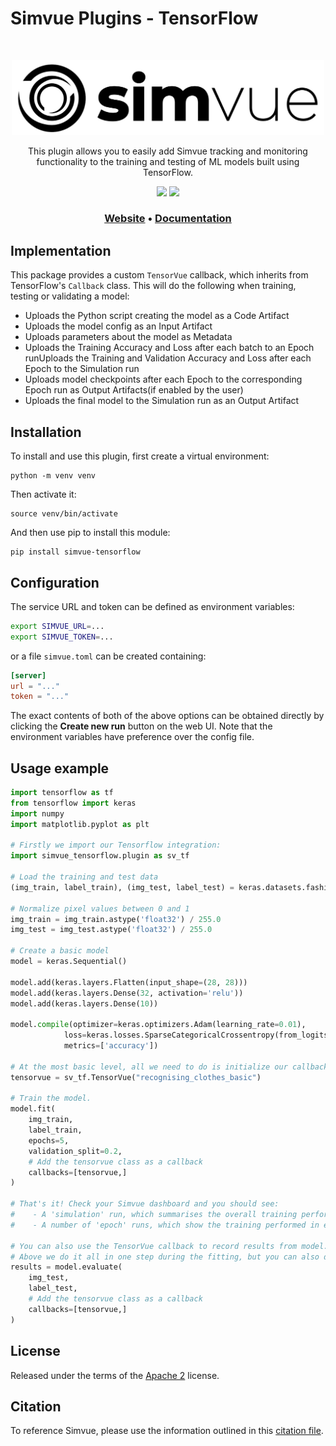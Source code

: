 # Simvue Plugins - TensorFlow

<br/>

<p align="center">
  <picture>
    <source media="(prefers-color-scheme: dark)" srcset="https://github.com/simvue-io/.github/blob/5eb8cfd2edd3269259eccd508029f269d993282f/simvue-white.png" />
    <source media="(prefers-color-scheme: light)" srcset="https://github.com/simvue-io/.github/blob/5eb8cfd2edd3269259eccd508029f269d993282f/simvue-black.png" />
    <img alt="Simvue" src="https://github.com/simvue-io/.github/blob/5eb8cfd2edd3269259eccd508029f269d993282f/simvue-black.png" width="500">
  </picture>
</p>

<p align="center">
This plugin allows you to easily add Simvue tracking and monitoring functionality to the training and testing of ML models built using TensorFlow.
</p>

<div align="center">
<a href="https://github.com/simvue-io/client/blob/main/LICENSE" target="_blank"><img src="https://img.shields.io/github/license/simvue-io/client"/></a>
<img src="https://img.shields.io/badge/python-3.10%20%7C%203.11%20%7C%203.12%20%7C%203.13-blue">
</div>

<h3 align="center">
 <a href="https://simvue.io"><b>Website</b></a>
  •
  <a href="https://docs.simvue.io"><b>Documentation</b></a>
</h3>

## Implementation
This package provides a custom `TensorVue` callback, which inherits from TensorFlow's `Callback` class. This will do the following when training, testing or validating a model:

* Uploads the Python script creating the model as a Code Artifact
* Uploads the model config as an Input Artifact
* Uploads parameters about the model as Metadata
* Uploads the Training Accuracy and Loss after each batch to an Epoch runUploads the Training and Validation Accuracy and Loss after each Epoch to the Simulation run
* Uploads model checkpoints after each Epoch to the corresponding Epoch run as Output Artifacts(if enabled by the user)
* Uploads the final model to the Simulation run as an Output Artifact

## Installation
To install and use this plugin, first create a virtual environment:
```
python -m venv venv
```
Then activate it:
```
source venv/bin/activate
```
And then use pip to install this module:
```
pip install simvue-tensorflow
```

## Configuration
The service URL and token can be defined as environment variables:
```sh
export SIMVUE_URL=...
export SIMVUE_TOKEN=...
```
or a file `simvue.toml` can be created containing:
```toml
[server]
url = "..."
token = "..."
```
The exact contents of both of the above options can be obtained directly by clicking the **Create new run** button on the web UI. Note that the environment variables have preference over the config file.

## Usage example

```python
import tensorflow as tf
from tensorflow import keras
import numpy
import matplotlib.pyplot as plt

# Firstly we import our Tensorflow integration:
import simvue_tensorflow.plugin as sv_tf

# Load the training and test data
(img_train, label_train), (img_test, label_test) = keras.datasets.fashion_mnist.load_data()

# Normalize pixel values between 0 and 1
img_train = img_train.astype('float32') / 255.0
img_test = img_test.astype('float32') / 255.0

# Create a basic model
model = keras.Sequential()

model.add(keras.layers.Flatten(input_shape=(28, 28)))
model.add(keras.layers.Dense(32, activation='relu'))
model.add(keras.layers.Dense(10))

model.compile(optimizer=keras.optimizers.Adam(learning_rate=0.01),
            loss=keras.losses.SparseCategoricalCrossentropy(from_logits=True),
            metrics=['accuracy'])

# At the most basic level, all we need to do is initialize our callback, providing a run name
tensorvue = sv_tf.TensorVue("recognising_clothes_basic")

# Train the model.
model.fit(
    img_train,
    label_train,
    epochs=5,
    validation_split=0.2,
    # Add the tensorvue class as a callback
    callbacks=[tensorvue,]
)

# That's it! Check your Simvue dashboard and you should see:
#    - A 'simulation' run, which summarises the overall training performance
#    - A number of 'epoch' runs, which show the training performed in each epoch

# You can also use the TensorVue callback to record results from model.evaluate
# Above we do it all in one step during the fitting, but you can also do it afterwards:
results = model.evaluate(
    img_test,
    label_test,
    # Add the tensorvue class as a callback
    callbacks=[tensorvue,]
)
```

## License

Released under the terms of the [Apache 2](https://github.com/simvue-io/client/blob/main/LICENSE) license.

## Citation

To reference Simvue, please use the information outlined in this [citation file](https://github.com/simvue-io/python-api/blob/dev/CITATION.cff).
